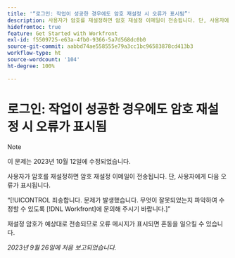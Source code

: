 ```yaml
---
title: '“로그인: 작업이 성공한 경우에도 암호 재설정 시 오류가 표시됨”'
description: 사용자가 암호를 재설정하면 암호 재설정 이메일이 전송됩니다. 단, 사용자에게 오류가 표시됩니다.
hidefromtoc: true
feature: Get Started with Workfront
exl-id: f5509725-e63a-4fb0-9366-5a7d568dc0b0
source-git-commit: aabbd74ae558555e79a3cc1bc96583878cd413b3
workflow-type: ht
source-wordcount: '104'
ht-degree: 100%

---
```


# 로그인: 작업이 성공한 경우에도 암호 재설정 시 오류가 표시됨

>[!NOTE]
>
>이 문제는 2023년 10월 12일에 수정되었습니다.

사용자가 암호를 재설정하면 암호 재설정 이메일이 전송됩니다. 단, 사용자에게 다음 오류가 표시됩니다.

“[!UICONTROL 죄송합니다. 문제가 발생했습니다. 무엇이 잘못되었는지 파악하여 수정할 수 있도록 [!DNL Workfront]에 문의해 주시기 바랍니다.]”

재설정 암호가 예상대로 전송되므로 오류 메시지가 표시되면 혼동을 일으킬 수 있습니다.

_2023년 9월 26일에 처음 보고되었습니다._
